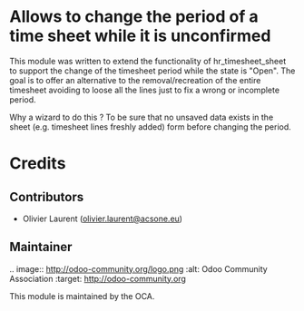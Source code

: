 Allows to change the period of a time sheet while it is unconfirmed
===================================================================

This module was written to extend the functionality of hr_timesheet_sheet to support the change of the timesheet period while the state is "Open".
The goal is to offer an alternative to the removal/recreation of the entire timesheet avoiding to loose all the lines just to fix a wrong or incomplete period.

Why a wizard to do this ?
To be sure that no unsaved data exists in the sheet (e.g. timesheet lines freshly added) form before changing the period.

Credits
=======

Contributors
------------

* Olivier Laurent (<olivier.laurent@acsone.eu>)

Maintainer
----------

.. image:: http://odoo-community.org/logo.png
   :alt: Odoo Community Association
   :target: http://odoo-community.org

This module is maintained by the OCA.
